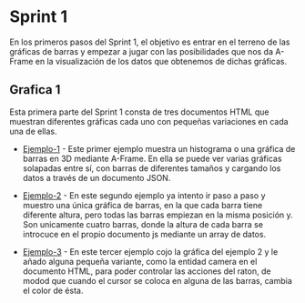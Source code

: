 # Sprint 1

En los primeros pasos del Sprint 1, el objetivo es entrar en el terreno de las gráficas de barras y empezar a jugar 
con las posibilidades que nos da A-Frame en la visualización de los datos que obtenemos de dichas gráficas.

## Grafica 1

Esta primera parte del Sprint 1 consta de tres documentos HTML que muestran diferentes gráficas cada uno con pequeñas variaciones en
cada una de ellas.

* [Ejemplo-1](https://kleix.github.io/Proyect/Sprint1/Grafica1/index.html) - Este primer ejemplo muestra un histograma o una gráfica de barras
en 3D mediante A-Frame. En ella se puede ver varias gráficas solapadas entre sí, con barras de diferentes tamaños y cargando los datos a través de 
un documento JSON. 

* [Ejemplo-2](https://kleix.github.io/Proyect/Sprint1/Grafica1/index2.html) - En este segundo ejemplo ya intento ir paso a paso y muestro una única
gráfica de barras, en la que cada barra tiene diferente altura, pero todas las barras empiezan en la misma posición y. 
Son unicamente cuatro barras, donde la altura de cada barra se introcuce en el propio documento js mediante un array de datos.

* [Ejemplo-3](https://kleix.github.io/Proyect/Sprint1/Grafica1/index3.html) - En este tercer ejemplo cojo la gráfica del ejemplo 2 y le añado alguna 
pequeña variante, como la entidad camera en el documento HTML, para poder controlar las acciones del raton, de modod que cuando el cursor se coloca en alguna
de las barras, cambia el color de ésta.
